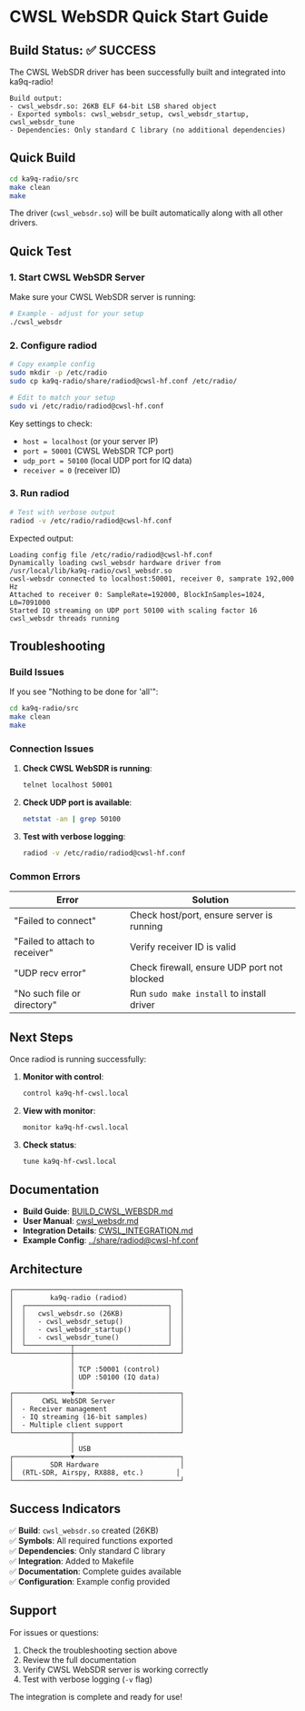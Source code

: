 # CWSL WebSDR Quick Start Guide

## Build Status: ✅ SUCCESS

The CWSL WebSDR driver has been successfully built and integrated into ka9q-radio!

```
Build output:
- cwsl_websdr.so: 26KB ELF 64-bit LSB shared object
- Exported symbols: cwsl_websdr_setup, cwsl_websdr_startup, cwsl_websdr_tune
- Dependencies: Only standard C library (no additional dependencies)
```

## Quick Build

```bash
cd ka9q-radio/src
make clean
make
```

The driver (`cwsl_websdr.so`) will be built automatically along with all other drivers.

## Quick Test

### 1. Start CWSL WebSDR Server

Make sure your CWSL WebSDR server is running:
```bash
# Example - adjust for your setup
./cwsl_websdr
```

### 2. Configure radiod

```bash
# Copy example config
sudo mkdir -p /etc/radio
sudo cp ka9q-radio/share/radiod@cwsl-hf.conf /etc/radio/

# Edit to match your setup
sudo vi /etc/radio/radiod@cwsl-hf.conf
```

Key settings to check:
- `host = localhost` (or your server IP)
- `port = 50001` (CWSL WebSDR TCP port)
- `udp_port = 50100` (local UDP port for IQ data)
- `receiver = 0` (receiver ID)

### 3. Run radiod

```bash
# Test with verbose output
radiod -v /etc/radio/radiod@cwsl-hf.conf
```

Expected output:
```
Loading config file /etc/radio/radiod@cwsl-hf.conf
Dynamically loading cwsl_websdr hardware driver from /usr/local/lib/ka9q-radio/cwsl_websdr.so
cwsl-websdr connected to localhost:50001, receiver 0, samprate 192,000 Hz
Attached to receiver 0: SampleRate=192000, BlockInSamples=1024, L0=7091000
Started IQ streaming on UDP port 50100 with scaling factor 16
cwsl_websdr threads running
```

## Troubleshooting

### Build Issues

If you see "Nothing to be done for 'all'":
```bash
cd ka9q-radio/src
make clean
make
```

### Connection Issues

1. **Check CWSL WebSDR is running**:
   ```bash
   telnet localhost 50001
   ```

2. **Check UDP port is available**:
   ```bash
   netstat -an | grep 50100
   ```

3. **Test with verbose logging**:
   ```bash
   radiod -v /etc/radio/radiod@cwsl-hf.conf
   ```

### Common Errors

| Error | Solution |
|-------|----------|
| "Failed to connect" | Check host/port, ensure server is running |
| "Failed to attach to receiver" | Verify receiver ID is valid |
| "UDP recv error" | Check firewall, ensure UDP port not blocked |
| "No such file or directory" | Run `sudo make install` to install driver |

## Next Steps

Once radiod is running successfully:

1. **Monitor with control**:
   ```bash
   control ka9q-hf-cwsl.local
   ```

2. **View with monitor**:
   ```bash
   monitor ka9q-hf-cwsl.local
   ```

3. **Check status**:
   ```bash
   tune ka9q-hf-cwsl.local
   ```

## Documentation

- **Build Guide**: [BUILD_CWSL_WEBSDR.md](BUILD_CWSL_WEBSDR.md)
- **User Manual**: [cwsl_websdr.md](cwsl_websdr.md)
- **Integration Details**: [CWSL_INTEGRATION.md](CWSL_INTEGRATION.md)
- **Example Config**: [../share/radiod@cwsl-hf.conf](../share/radiod@cwsl-hf.conf)

## Architecture

```
┌─────────────────────────────────────────┐
│         ka9q-radio (radiod)             │
│  ┌───────────────────────────────────┐  │
│  │   cwsl_websdr.so (26KB)           │  │
│  │   - cwsl_websdr_setup()           │  │
│  │   - cwsl_websdr_startup()         │  │
│  │   - cwsl_websdr_tune()            │  │
│  └───────────┬───────────────────────┘  │
└──────────────┼──────────────────────────┘
               │
               │ TCP :50001 (control)
               │ UDP :50100 (IQ data)
               │
┌──────────────▼──────────────────────────┐
│       CWSL WebSDR Server                │
│  - Receiver management                  │
│  - IQ streaming (16-bit samples)        │
│  - Multiple client support              │
└──────────────┬──────────────────────────┘
               │
               │ USB
┌──────────────▼──────────────────────────┐
│         SDR Hardware                    │
│  (RTL-SDR, Airspy, RX888, etc.)        │
└─────────────────────────────────────────┘
```

## Success Indicators

✅ **Build**: `cwsl_websdr.so` created (26KB)  
✅ **Symbols**: All required functions exported  
✅ **Dependencies**: Only standard C library  
✅ **Integration**: Added to Makefile  
✅ **Documentation**: Complete guides available  
✅ **Configuration**: Example config provided  

## Support

For issues or questions:
1. Check the troubleshooting section above
2. Review the full documentation
3. Verify CWSL WebSDR server is working correctly
4. Test with verbose logging (`-v` flag)

The integration is complete and ready for use!